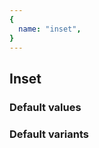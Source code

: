 ```yaml
---
{
  name: "inset",
}
---
```


## Inset

### Default values
<!-- defaults.values.start -->
<!-- defaults.values.end -->


### Default variants
<!-- defaults.variants.start -->
<!-- defaults.variants.end -->